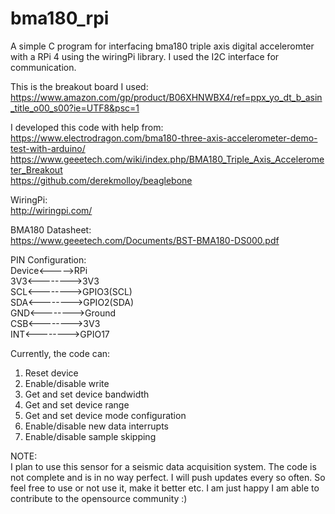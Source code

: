 # bma180_rpi

A simple C program for interfacing bma180 triple axis digital acceleromter with a RPi 4 using the wiringPi library. I used the I2C interface for communication.

This is the breakout board I used:   
https://www.amazon.com/gp/product/B06XHNWBX4/ref=ppx_yo_dt_b_asin_title_o00_s00?ie=UTF8&psc=1

I developed this code with help from:  
https://www.electrodragon.com/bma180-three-axis-accelerometer-demo-test-with-arduino/
https://www.geeetech.com/wiki/index.php/BMA180_Triple_Axis_Accelerometer_Breakout  
https://github.com/derekmolloy/beaglebone

WiringPi:  
http://wiringpi.com/

BMA180 Datasheet:  
https://www.geeetech.com/Documents/BST-BMA180-DS000.pdf

PIN Configuration:  
Device<----->RPi  
3V3<-------->3V3  
SCL<-------->GPIO3(SCL)  
SDA<-------->GPIO2(SDA)  
GND<-------->Ground  
CSB<-------->3V3  
INT<-------->GPIO17

Currently, the code can:  
1.  Reset device
2.  Enable/disable write
3.  Get and set device bandwidth
4.  Get and set device range
5.  Get and set device mode configuration
6.  Enable/disable new data interrupts
7.  Enable/disable sample skipping

NOTE:  
I plan to use this sensor for a seismic data acquisition system. The code is not complete and is in no way perfect. I will push updates every so often. So feel free to use or not use it, make it better etc. I am just happy I am able to contribute to the opensource community :)
